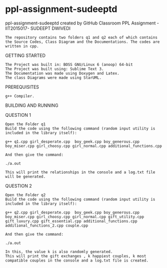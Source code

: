 # ppl-assignment-sudeeptd
ppl-assignment-sudeeptd created by GitHub Classroom
PPL Assignment - IIT2015017- SUDEEPT DWIVEDI

    The repository contains two folders q1 and q2 each of which contains the Source Codes, Class Diagram and the Documentations. The codes are written in cpp.

GETTING STARTED

    The Project was built in: BOSS GNU/Linux 6 (anoop) 64-bit
    The Project was built using: Sublime Text 3.
    The Documentation was made using Doxygen and Latex.
    The class Diagrams were made using StarUML.

PREREQUISITES

    g++ Compiler.

BUILDING AND RUNNING

QUESTION 1

    Open the Folder q1
    Build the code using the following command (random input utility is included in the library itself):
    
    g++ q1.cpp girl_desperate.cpp  boy_geek.cpp boy_generous.cpp boy_miser.cpp girl_choosy.cpp girl_normal.cpp additional_functions.cpp
    
    And then give the command:
    
    ./a.out
    
    This will print the relationships in the console and a log.txt file will be generated.

QUESTION 2

    Open the Folder q2
    Build the code using the following command (random input utility is included in the library itself):
    
    g++ q2.cpp girl_desperate.cpp  boy_geek.cpp boy_generous.cpp boy_miser.cpp girl_choosy.cpp girl_normal.cpp gift_utility.cpp gift_luxury.cpp gift_essential.cpp additional_functions.cpp additional_functions_2.cpp couple.cpp

    And then give the command:
    
    ./a.out
    
    In this, the value k is also randomly generated.
    This will print the gift exchanges , k happiest couples, k most compatible couples in the console and a log.txt file is created.
